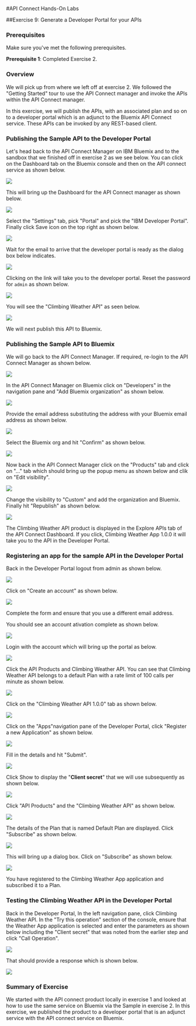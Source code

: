 #API Connect Hands-On Labs

##Exercise 9: Generate a Developer Portal for your APIs

### Prerequisites

Make sure you've met the following prerequisites.

**Prerequisite 1**: Completed Exercise 2.

### Overview

We will pick up from where we left off at exercise 2. We followed the "Getting Started" tour to use the API Connect manager and invoke the APIs within the API Connect manager.

In this exercise, we will publish the APIs, with an associated plan and so on to a developer portal which is an adjunct to the Bluemix API Connect service. These APIs can be invoked by any REST-based client.

### Publishing the Sample API to the Developer Portal

Let's head back to the API Connect Manager on IBM Bluemix and to the sandbox that we finished off in exercise 2 as we see below. You can click on the Dashboard tab on the Bluemix console and then on the API connect service as shown below.

<!--<img src="../../images/ex9/DashboardServices.jpeg"  width="400">-->
![](../../images/ex9/DashboardServices.jpeg "")

This will bring up the Dashboard for the API Connect manager as shown below.

<!--<img src="../../images/ex9/SandboxCatalog.jpeg"  width="400">-->
![](../../images/ex9/SandboxCatalog.jpeg "")

Select the "Settings" tab, pick "Portal" and pick the "IBM Developer Portal". Finally click Save icon on the top right as shown below.

<!--<img src="../../images/ex9/DevPortal.jpeg"  width="400">-->
![](../../images/ex9/DevPortal.jpeg "")

Wait for the email to arrive that the developer portal is ready as the dialog box below indicates.

<!--<img src="../../images/ex9/DeveloperPortalDialog.jpeg"  width="400">-->
![](../../images/ex9/DeveloperPortalDialog.jpeg "")

Clicking on the link will take you to the developer portal. Reset the password for `admin` as shown below.

<!--<img src="../../images/ex9/ResetPassword.jpeg"  width="400">-->
![](../../images/ex9/ResetPassword.jpeg "")

You will see the "Climbing Weather API" as seen below.

<!--<img src="../../images/ex9/APIProductsClimbingWeatherAPI.jpeg"  width="400">-->
![](../../images/ex9/APIProductsClimbingWeatherAPI.jpeg "")

We will next publish this API to Bluemix.

### Publishing the Sample API to Bluemix

We will go back to the API Connect Manager. If required, re-login to the API Connect Manager as shown below.

<!--<img src="../../images/ex9/APIConnectLogin.jpeg"  width="400">-->
![](../../images/ex9/APIConnectLogin.jpeg "")

In the API Connect Manager on Bluemix click on "Developers" in the navigation pane and "Add Bluemix organization" as shown below.

<!--<img src="../../images/ex9/AddBluemixOrg.jpeg"  width="400">-->
![](../../images/ex9/AddBluemixOrg.jpeg "")

Provide the email address substituting the address with your Bluemix email address as shown below.

<!--<img src="../../images/ex9/AddBlueMixOrgDialog.jpeg"  width="400">-->
![](../../images/ex9/AddBlueMixOrgDialog.jpeg "")

Select the Bluemix org and hit "Confirm" as shown below.

<!--<img src="../../images/ex9/SelectOrgDialog.jpeg"  width="400">-->
![](../../images/ex9/SelectOrgDialog.jpeg "")

Now back in the API Connect Manager click on the "Products" tab and click on "..." tab which should bring up the popup menu as shown below and clik on "Edit visibility".

<!--<img src="../../images/ex9/EditVisibilityMenu.jpeg"  width="400">-->
![](../../images/ex9/EditVisibilityMenu.jpeg "")

Change the visibility to "Custom" and add the organization and Bluemix. Finally hit "Republish" as shown below.

<!--<img src="../../images/ex9/Republish.jpeg"  width="400">-->
![](../../images/ex9/Republish.jpeg "")

The Climbing Weather API product is displayed in the Explore APIs tab of the API Connect Dashboard. If you click, Climbing Weather App 1.0.0 it will take you to the API in the Developer Portal.

### Registering an app for the sample API in the Developer Portal

Back in the Developer Portal logout from admin as shown below.

<!--<img src="../../images/ex9/LogoutAdmin.jpeg"  width="400">-->
![](../../images/ex9/LogoutAdmin.jpeg "")

Click on "Create an account" as shown below.

<!--<img src="../../images/ex9/CreateAnAccount.jpeg"  width="400">-->
![](../../images/ex9/CreateAnAccount.jpeg "")

Complete the form and ensure that you use a different email address.

You should see an account ativation complete as shown below.

<!--<img src="../../images/ex9/AcountActivation.jpeg"  width="400">-->
![](../../images/ex9/AcountActivation.jpeg "")

Login with the account which will bring up the portal as below.

<!--<img src="../../images/ex9/UserLogin.jpeg"  width="400">-->
![](../../images/ex9/UserLogin.jpeg "")

Click the API Products and Climbing Weather API. You can see that Climbing Weather API belongs to a default Plan with a rate limit of 100 calls per minute as shown below.

<!--<img src="../../images/ex9/Plans.jpeg"  width="400">-->
![](../../images/ex9/Plans.jpeg "")

Click on the "Climbing Weather API 1.0.0" tab as shown below.

<!--<img src="../../images/ex9/ClimbingWeatherAPIPortal.jpeg"  width="400">-->
![](../../images/ex9/ClimbingWeatherAPIPortal.jpeg "")

Click on the "Apps"navigation pane of the Developer Portal, click "Register a new Application" as shown below.

<!--<img src="../../images/ex9/RegisterNewApplication.jpeg"  width="400">-->
![](../../images/ex9/RegisterNewApplication.jpeg "")

Fill in the details and hit "Submit".

<!--<img src="../../images/ex9/RegisterNewApplicationFilled.jpeg"  width="400">-->
![](../../images/ex9/RegisterNewApplicationFilled.jpeg "")

Click Show to display the "**Client secret**" that we will use subsequently as shown below.

<!--<img src="../../images/ex9/ClientSecret.jpeg"  width="400">-->
![](../../images/ex9/ClientSecret.jpeg "")

Click "API Products" and the "Climbing Weather API" as shown below.

<!--<img src="../../images/ex9/ClimbingWeatherProduct.jpeg"  width="400">-->
![](../../images/ex9/ClimbingWeatherProduct.jpeg "")

The details of the Plan that is named Default Plan are displayed. Click "Subscribe" as shown below.

<!--<img src="../../images/ex9/Subscribe.jpeg"  width="400">-->
![](../../images/ex9/Subscribe.jpeg "")

This will bring up a dialog box. Click on "Subscribe" as shown below.

<!--<img src="../../images/ex9/SubscribeWeatherApp.jpeg"  width="400">-->
![](../../images/ex9/SubscribeWeatherApp.jpeg "")

You have registered to the Climbing Weather App application and subscribed it to a Plan.

### Testing the Climbing Weather API in the Developer Portal

Back in the Developer Portal, In the left navigation pane, click Climbing Weather API. In the "Try this operation" section of the console, ensure that the Weather App application is selected and enter the parameters as shown below including the "Client secret" that was noted from the earlier step and click "Call Operation".

<!--<img src="../../images/ex9/CallingClimbingWeatherAPI.jpeg"  width="400">-->
![](../../images/ex9/CallingClimbingWeatherAPI.jpeg "")

That should provide a response which is shown below.

<!--<img src="../../images/ex9/ClimbingWeatherAPIRequestResponse.jpeg"  width="400">-->
![](../../images/ex9/ClimbingWeatherAPIRequestResponse.jpeg "")

### Summary of Exercise

We started with the API connect product locally in exercise 1 and looked at how to use the same service on Bluemix via the Sample in exercise 2. In this exercise, we published the product to a developer portal that is an adjunct service with the API connect service on Bluemix.
